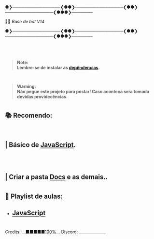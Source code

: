 
●❯────────────────❮●●❯────────────────❮●●❯────────────────❮●●●❯───────

 👨‍💻 _Base de bot V14_


●❯────────────────❮●●❯────────────────❮●●❯────────────────❮●●●❯───────

#


<br/>

> **Note:**<br>
> **Lembre-se de instalar as [depêndencias](https://github.com/Anno-Ying/Bot-BASE/tree/master/docs/client/modules).**
<br>

> **Warning:**<br>
> **Não pegue este projeto para postar! Caso aconteça sera tomada devidas providecências.**


#

 ## 📚 Recomendo:

 <br>
 
 ## | Básico de [JavaScript](https://developer.mozilla.org/pt-BR/docs/Web/JavaScript).
 <br/>
<br/>
 
 ## | Criar a pasta [Docs](https://github.com/Anno-Ying/Bot-BASE/tree/master/docs) e as demais..

#
 ## 📖 Playlist de aulas:

 - ## [JavaScript](https://www.youtube.com/watch?v=BXqUH86F-kA&list=PLntvgXM11X6pi7mW0O4ZmfUI1xDSIbmTm)
 #






 Credits: [ㅤ■■■■■100%ㅤ](https://github.com/Anno-Ying) 
 Discord: [ㅤㅤㅤㅤㅤㅤㅤ](https://sourceb.in/XnGUqAO56T)





